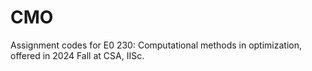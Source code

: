 # CMO
Assignment codes for E0 230: Computational methods in optimization, offered in 2024 Fall at CSA, IISc.



